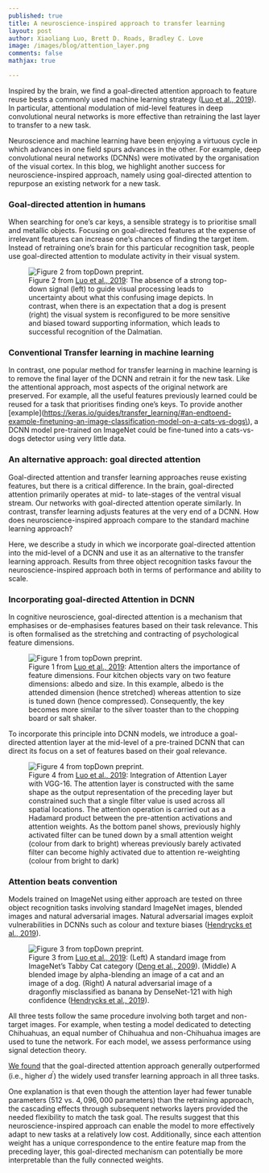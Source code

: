 ```yaml
---
published: true
title: A neuroscience-inspired approach to transfer learning
layout: post
author: Xiaoliang Luo, Brett D. Roads, Bradley C. Love
image: /images/blog/attention_layer.png
comments: false
mathjax: true

---
```


Inspired by the brain, we find a goal-directed attention approach to feature reuse bests a commonly used machine learning strategy (<a href="https://arxiv.org/abs/2002.02342">Luo et al., 2019</a>). In particular, attentional modulation of mid-level features in deep convolutional neural networks is more effective than retraining the last layer to transfer to a new task.

Neuroscience and machine learning have been enjoying a virtuous cycle in which advances in one field spurs advances in the other. For example, deep convolutional neural networks (DCNNs) were motivated by the organisation of the visual cortex. In this blog, we highlight another success for neuroscience-inspired approach, namely using goal-directed attention to repurpose an existing network for a new task.

### Goal-directed attention in humans
When searching for one’s car keys, a sensible strategy is to prioritise small and metallic objects. Focusing on goal-directed features at the expense of irrelevant features can increase one’s chances of finding the target item. Instead of retraining one’s brain for this particular recognition task, people use goal-directed attention to modulate activity in their visual system.

<figure class="fig">
<img src="{{ site.baseurl }}/images/blog/topDownAttention3.png" title="Figure 2 from topDown preprint." class="u-max-full-width centered">
<figcaption>
  <div class="inner-caption centered">
  Figure 2 from <a href="https://arxiv.org/abs/2002.02342">Luo et al., 2019</a>: The absence of a strong top-down signal (left) to guide visual processing leads to uncertainty about what this confusing image depicts. In contrast, when there is an expectation that a dog is present (right) the visual system is reconfigured to be more sensitive and biased toward supporting information, which leads to successful recognition of the Dalmatian.
</div>
</figcaption>
</figure>

### Conventional Transfer learning in machine learning
In contrast, one popular method for transfer learning in machine learning is to remove the final layer of the DCNN and retrain it for the new task. Like the attentional approach, most aspects of the original network are preserved. For example, all the useful features previously learned could be reused for a task that prioritises finding one’s keys. To provide another [example](https://keras.io/guides/transfer_learning/#an-endtoend-example-finetuning-an-image-classification-model-on-a-cats-vs-dogs\), a DCNN model pre-trained on ImageNet could be fine-tuned into a cats-vs-dogs detector using very little data.


### An alternative approach: goal directed attention
Goal-directed attention and transfer learning approaches reuse existing features, but there is a critical difference. In the brain, goal-directed attention primarily operates at mid- to late-stages of the ventral visual stream. Our networks with goal-directed attention operate similarly. In contrast, transfer learning adjusts features at the very end of a DCNN. How does neuroscience-inspired approach compare to the standard machine learning approach?

Here, we describe a study in which we incorporate goal-directed attention into the mid-level of a DCNN and use it as an alternative to the transfer learning approach. Results from three object recognition tasks favour the neuroscience-inspired approach both in terms of performance and ability to scale.

### Incorporating goal-directed Attention in DCNN
In cognitive neuroscience, goal-directed attention is a mechanism that emphasises or de-emphasises features based on their task relevance. This is often formalised as the stretching and contracting of psychological feature dimensions.

<figure class="fig">
<img src="{{ site.baseurl }}/images/blog/size_albedo_intro.png" title="Figure 1 from topDown preprint." class="u-max-full-width centered">
<figcaption>
  <div class="inner-caption centered">
  Figure 1 from <a href="https://arxiv.org/abs/2002.02342">Luo et al., 2019</a>: Attention alters the importance of feature dimensions. Four kitchen objects vary on two feature dimensions: albedo and size. In this example, albedo is the attended dimension (hence stretched) whereas attention to size is tuned down (hence compressed). Consequently, the key becomes more similar to the silver toaster than to the chopping board or salt shaker.
</div>
</figcaption>
</figure>

To incorporate this principle into DCNN models, we introduce a goal-directed attention layer at the mid-level of a pre-trained DCNN that can direct its focus on a set of features based on their goal relevance.

<figure class="fig">
<img src="{{ site.baseurl }}/images/blog/attention_layer.png" title="Figure 4 from topDown preprint." class="u-max-full-width centered">
<figcaption>
  <div class="inner-caption centered">
  Figure 4 from <a href="https://arxiv.org/abs/2002.02342">Luo et al., 2019</a>: Integration of Attention Layer with VGG-16. The attention layer is constructed with the same shape as the output representation of the preceding layer but constrained such that a single filter value is used across all spatial locations. The attention operation is carried out as a Hadamard product between the pre-attention activations and attention weights. As the bottom panel shows, previously highly activated filter can be tuned down by a small attention weight (colour from dark to bright) whereas previously barely activated filter can become highly activated due to attention re-weighting (colour from bright to dark)
</div>
</figcaption>
</figure>

### Attention beats convention
Models trained on ImageNet using either approach are tested on three object recognition tasks involving standard ImageNet images, blended images and natural adversarial images. Natural adversarial images exploit vulnerabilities in DCNNs such as colour and texture biases ([Hendrycks et al., 2019](https://arxiv.org/pdf/1907.07174.pdf)).

<figure class="fig">
<img src="{{ site.baseurl }}/images/blog/eg_intro.png" title="Figure 3 from topDown preprint." class="u-max-full-width centered">
<figcaption>
  <div class="inner-caption centered">
  Figure 3 from <a href="https://arxiv.org/abs/2002.02342">Luo et al., 2019</a>: (Left) A standard image from ImageNet’s Tabby Cat category (<a href="http://www.image-net.org/papers/imagenet_cvpr09.pdf">Deng et al., 2009</a>). (Middle) A blended image by alpha-blending an image of a cat and an image of a dog. (Right) A natural adversarial image of a dragonfly misclassified as banana by DenseNet-121 with high confidence (<a href="https://arxiv.org/pdf/1907.07174.pdf">Hendrycks et al., 2019</a>).

</div>
</figcaption>
</figure>

All three tests follow the same procedure involving both target and non-target images. For example, when testing a model dedicated to detecting Chihuahuas, an equal number of Chihuahua and non-Chihuahua images are used to tune the network. For each model, we assess performance using signal detection theory.

[We found](https://arxiv.org/abs/2002.02342) that the goal-directed attention approach generally outperformed (i.e., higher $d^\prime$) the widely used transfer learning approach in all three tasks.

One explanation is that even though the attention layer had fewer tunable parameters ($512$ vs. $4,096,000$ parameters) than the retraining approach, the cascading effects through subsequent networks layers provided the needed flexibility to match the task goal. The results suggest that this neuroscience-inspired approach can enable the model to more effectively adapt to new tasks at a relatively low cost. Additionally, since each attention weight has a unique correspondence to the entire feature map from the preceding layer, this goal-directed mechanism can potentially be more interpretable than the fully connected weights. 





